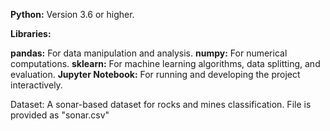 **Python:** Version 3.6 or higher.

**Libraries:**

**pandas:** For data manipulation and analysis.
**numpy:** For numerical computations.
**sklearn:** For machine learning algorithms, data splitting, and evaluation.
**Jupyter Notebook:** For running and developing the project interactively.

Dataset: A sonar-based dataset for rocks and mines classification. File is provided as "sonar.csv"
